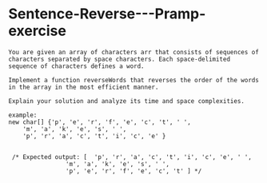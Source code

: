 # Sentence-Reverse---Pramp-exercise


	You are given an array of characters arr that consists of sequences of 
	characters separated by space characters. Each space-delimited sequence of characters defines a word.

	Implement a function reverseWords that reverses the order of the words 
	in the array in the most efficient manner.

	Explain your solution and analyze its time and space complexities.
	
	example:
	new char[] {'p', 'e', 'r', 'f', 'e', 'c', 't', ' ', 
		'm', 'a', 'k', 'e', 's', ' ',
		'p', 'r', 'a', 'c', 't', 'i', 'c', 'e' }
			
	    
	 /* Expected output: [ 	'p', 'r', 'a', 'c', 't', 'i', 'c', 'e', ' ',
        			'm', 'a', 'k', 'e', 's', ' ',
       				'p', 'e', 'r', 'f', 'e', 'c', 't' ] */

